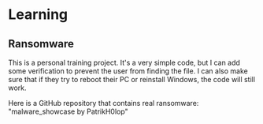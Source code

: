 # Learning

## Ransomware

This is a personal training project. It's a very simple code, but I can add some verification to prevent the user from finding the file. I can also make sure that if they try to reboot their PC or reinstall Windows, the code will still work.

Here is a GitHub repository that contains real ransomware:
"malware_showcase by PatrikH0lop"